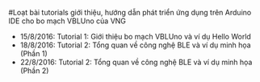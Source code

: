 #Loạt bài tutorials giới thiệu, hướng dẫn phát triển ứng dụng trên Arduino IDE cho bo mạch VBLUno của VNG

+ 15/8/2016: Tutorial 1: Giới thiệu bo mạch VBLUno và ví dụ Hello World
+ 18/8/2016: Tutorial 2: Tổng quan về công nghệ BLE và ví dụ minh họa (Phần 1)
+ 22/8/2016: Tutorial 2: Tổng quan về công nghệ BLE và ví dụ minh họa (Phần 2)
